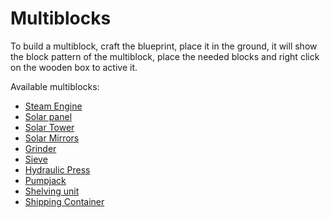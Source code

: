 # Multiblocks

To build a multiblock, craft the blueprint, place it in the ground, it will show the block pattern of the multiblock, 
place the needed blocks and right click on the wooden box to active it.

Available multiblocks:
- [Steam Engine](machines/generators/2-steam-engine.md)
- [Solar panel](machines/generators/5-solar-panel.md)
- [Solar Tower](machines/generators/6-solar-tower.md)
- [Solar Mirrors](machines/generators/6.1-solar-mirror.md)
- [Grinder](machines/processing_machines/3-grinder.md)
- [Sieve](machines/processing_machines/4-sieve.md)
- [Hydraulic Press](machines/processing_machines/5-hydraulic-press.md)
- [Pumpjack](machines/processing_machines/6-pumpjack.md)
- [Shelving unit](machines/utilities/1-shelving-unit.md)
- [Shipping Container](machines/utilities/2-shipping-container.md)
